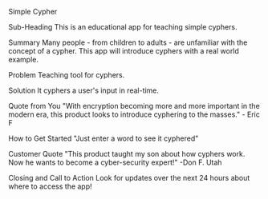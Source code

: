 
Simple Cypher


Sub-Heading
This is an educational app for teaching simple cyphers.

Summary
Many people - from children to adults - are unfamiliar with the concept of a cypher.  This app will introduce cyphers with a real world example.

Problem
Teaching tool for cyphers.

Solution
It cyphers a user's input in real-time.

Quote from You
"With encryption becoming more and more important in the modern era, this product looks to introduce cyphering to the masses." - Eric F

How to Get Started
"Just enter a word to see it cyphered"

Customer Quote
"This product taught my son about how cyphers work.  Now he wants to become a cyber-security expert!" -Don F. Utah

Closing and Call to Action
Look for updates over the next 24 hours about where to access the app!
